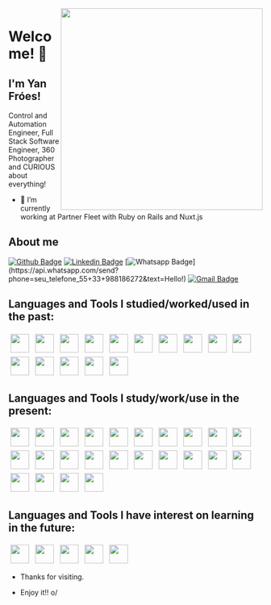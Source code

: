<!--
**yanfroes/yanfroes** is a ✨ _special_ ✨ repository because its `README.md` (this file) appears on your GitHub profile.

- 🔭 I’m currently working on ...
- 🌱 I’m currently learning ...
- 👯 I’m looking to collaborate on ...
- 🤔 I’m looking for help with ...
- 💬 Ask me about ...
- 📫 How to reach me: ...
- 😄 Pronouns: ...
- ⚡ Fun fact: ...
-->

	
<img align="right" width="400" height="400" src="https://yanfroes.com/images/IMG_20181225_223522_828.jpg">
 
# Welcome! 👋
 
## I'm Yan Fróes!
 
Control and Automation Engineer, Full Stack Software Engineer, 360 Photographer and CURIOUS about everything!
 
- 🔭 I’m currently working at Partner Fleet with Ruby on Rails and Nuxt.js
 
## About me 
[![Github Badge](https://img.shields.io/badge/-Github-000?style=flat-square&logo=Github&logoColor=white&link=https://github.com/yanfroes)](https://github.com/yanfroes)
[![Linkedin Badge](https://img.shields.io/badge/-LinkedIn-blue?style=flat-square&logo=Linkedin&logoColor=white&link=https://www.linkedin.com/in/yanfroes/)](https://www.linkedin.com/in/yanfroes/)
[![Whatsapp Badge](https://img.shields.io/badge/-Whatsapp-4CA143?style=flat-square&labelColor=4CA143&logo=whatsapp&logoColor=white&link=https://api.whatsapp.com/send?phone=seu_telefone_55+33+988186272&text=Hello!)](https://api.whatsapp.com/send?phone=seu_telefone_55+33+988186272&text=Hello!)
[![Gmail Badge](https://img.shields.io/badge/-Gmail-c14438?style=flat-square&logo=Gmail&logoColor=white&link=mailto:yanfroesdev@gmail.com)](mailto:yanfroesdev@gmail.com)
 
 
## Languages and Tools I studied/worked/used in the past:
<p align="left">
<img src="https://yanfroes.github.io/siteyanfroes/icons/c.svg" height="37" style="vertical-align:top; margin:4px">
<img src="https://yanfroes.github.io/siteyanfroes/icons/cplusplus.svg" height="37" style="vertical-align:top; margin:4px">
<img src="https://yanfroes.github.io/siteyanfroes/icons/csharp.svg" height="37" style="vertical-align:top; margin:4px">
<img src="https://yanfroes.github.io/siteyanfroes/icons/arduino.svg" height="37" style="vertical-align:top; margin:4px">
<img src="https://yanfroes.github.io/siteyanfroes/icons/matlab.svg" height="37" style="vertical-align:top; margin:4px">
<img src="https://yanfroes.github.io/siteyanfroes/icons/python.svg" height="37" style="vertical-align:top; margin:4px">
<img src="https://yanfroes.github.io/siteyanfroes/icons/visualstudio.svg" height="37" style="vertical-align:top; margin:4px">
<img src="https://yanfroes.github.io/siteyanfroes/icons/wordpress.svg" height="37" style="vertical-align:top; margin:4px">
<img src="https://yanfroes.github.io/siteyanfroes/icons/mysql.svg" height="37" style="vertical-align:top; margin:4px">
<img src="https://yanfroes.github.io/siteyanfroes/icons/bulma.svg" height="37" style="vertical-align:top; margin:4px">
<img src="https://yanfroes.github.io/siteyanfroes/icons/tailwindcss.svg" height="37" style="vertical-align:top; margin:4px">
<img src="https://yanfroes.github.io/siteyanfroes/icons/digitalocean.svg" height="37" style="vertical-align:top; margin:4px">
<img src="https://yanfroes.github.io/siteyanfroes/icons/aftereffects.svg" height="37" style="vertical-align:top; margin:4px">
<img src="https://yanfroes.github.io/siteyanfroes/icons/premierepro.svg" height="37" style="vertical-align:top; margin:4px">
<img src="https://yanfroes.github.io/siteyanfroes/icons/illustrator.svg" height="37" style="vertical-align:top; margin:4px">
</p>
	
## Languages and Tools I study/work/use in the present:
<p align="left">
<img src="https://yanfroes.github.io/siteyanfroes/icons/photoshop.svg" height="37" style="vertical-align:top; margin:4px">
<img src="https://yanfroes.github.io/siteyanfroes/icons/canva.svg" height="37" style="vertical-align:top; margin:4px">
<img src="https://yanfroes.github.io/siteyanfroes/icons/3dvista.png" height="37" style="vertical-align:top; margin:4px">
<img src="https://yanfroes.github.io/siteyanfroes/icons/linux.svg" height="37" style="vertical-align:top; margin:4px">
<img src="https://yanfroes.github.io/siteyanfroes/icons/ubuntu.svg" height="37" style="vertical-align:top; margin:4px">
<img src="https://yanfroes.github.io/siteyanfroes/icons/chrome.svg" height="37" style="vertical-align:top; margin:4px">
<img src="https://yanfroes.github.io/siteyanfroes/icons/firefox.svg" height="37" style="vertical-align:top; margin:4px">
<img src="https://yanfroes.github.io/siteyanfroes/icons/vscode.svg" height="37" style="vertical-align:top; margin:4px">
<img src="https://yanfroes.github.io/siteyanfroes/icons/git.svg" height="37" style="vertical-align:top; margin:4px">
<img src="https://yanfroes.github.io/siteyanfroes/icons/github.svg" height="37" style="vertical-align:top; margin:4px">
<img src="https://yanfroes.github.io/siteyanfroes/icons/gitkraken.png" height="37" style="vertical-align:top; margin:4px">
<img src="https://yanfroes.github.io/siteyanfroes/icons/vscode.svg" height="37" style="vertical-align:top; margin:4px">
<img src="https://yanfroes.github.io/siteyanfroes/icons/html5.svg" height="37" style="vertical-align:top; margin:4px">
<img src="https://yanfroes.github.io/siteyanfroes/icons/css3.svg" height="37" style="vertical-align:top; margin:4px">
<img src="https://yanfroes.github.io/siteyanfroes/icons/sass.svg" height="37" style="vertical-align:top; margin:4px">
<img src="https://yanfroes.github.io/siteyanfroes/icons/bootstrap.svg" height="37" style="vertical-align:top; margin:4px">
<img src="https://yanfroes.github.io/siteyanfroes/icons/javascript.svg" height="37" style="vertical-align:top; margin:4px">
<img src="https://yanfroes.github.io/siteyanfroes/icons/vuejs.svg" height="37" style="vertical-align:top; margin:4px">
<img src="https://yanfroes.github.io/siteyanfroes/icons/nuxtjs.svg" height="37" style="vertical-align:top; margin:4px">
<img src="https://yanfroes.github.io/siteyanfroes/icons/ruby.svg" height="37" style="vertical-align:top; margin:4px">
<img src="https://yanfroes.github.io/siteyanfroes/icons/rails.svg" height="37" style="vertical-align:top; margin:4px">
<img src="https://yanfroes.github.io/siteyanfroes/icons/docker.svg" height="37" style="vertical-align:top; margin:4px">
<img src="https://yanfroes.github.io/siteyanfroes/icons/heroku.svg" height="37" style="vertical-align:top; margin:4px">
<img src="https://yanfroes.github.io/siteyanfroes/icons/amazonwebservices.svg" height="37" style="vertical-align:top; margin:4px">
</p>

## Languages and Tools I have interest on learning in the future:
<p align="left">
<img src="https://yanfroes.github.io/siteyanfroes/icons/unity.svg" height="37" style="vertical-align:top; margin:4px">
<img src="https://yanfroes.github.io/siteyanfroes/icons/flutter.svg" height="37" style="vertical-align:top; margin:4px">
<img src="https://yanfroes.github.io/siteyanfroes/icons/threejs.svg" height="37" style="vertical-align:top; margin:4px">
<img src="https://yanfroes.github.io/siteyanfroes/icons/graphql.svg" height="37" style="vertical-align:top; margin:4px">
<img src="https://yanfroes.github.io/siteyanfroes/icons/kubernetes.svg" height="37" style="vertical-align:top; margin:4px">
</p>

- Thanks for visiting. 
 
- Enjoy it!! o/
